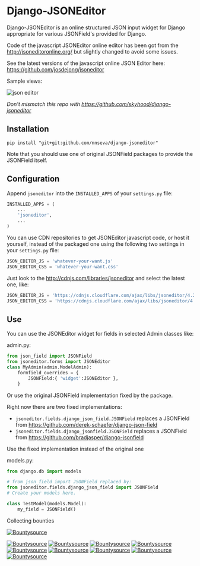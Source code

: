 # Django-JSONEditor

Django-JSONEditor is an online structured JSON input widget for Django appropriate for various JSONField's provided for Django.

Code of the javascript JSONEditor online editor has been got from the http://jsoneditoronline.org/ but slightly changed to avoid some issues.

See the latest versions of the javascript online JSON Editor here: https://github.com/josdejong/jsoneditor

Sample views:

<img alt="json editor" src="https://raw.github.com/josdejong/jsoneditor/master/misc/jsoneditor.png">

*Don't mismatch this repo with https://github.com/skyhood/django-jsoneditor*

## Installation

    pip install "git+git:github.com/nnseva/django-jsoneditor"

Note that you should use one of original JSONField packages to provide the JSONField itself.

## Configuration

Append `jsoneditor` into the `INSTALLED_APPS` of your `settings.py` file:
```python
INSTALLED_APPS = (
    ...
    'jsoneditor',
    ...
)
```

You can use CDN repositories to get JSONEditor javascript code, or host it yourself, instead of the packaged one using the following two settings in your `settings.py` file:
```python
JSON_EDITOR_JS = 'whatever-your-want.js'
JSON_EDITOR_CSS = 'whatever-your-want.css'
```

Just look to the http://cdnjs.com/libraries/jsoneditor and select the latest one, like:
```python
JSON_EDITOR_JS = 'https://cdnjs.cloudflare.com/ajax/libs/jsoneditor/4.2.1/jsoneditor.js'
JSON_EDITOR_CSS = 'https://cdnjs.cloudflare.com/ajax/libs/jsoneditor/4.2.1/jsoneditor.css'
```

## Use

You can use the JSONEditor widget for fields in selected Admin classes like:

admin.py:
```python
from json_field import JSONField
from jsoneditor.forms import JSONEditor
class MyAdmin(admin.ModelAdmin):
    formfield_overrides = {
        JSONField:{ 'widget':JSONEditor },
    }
```

Or use the original JSONField implementation fixed by the package.

Right now there are two fixed implementations:

* `jsoneditor.fields.django_json_field.JSONField` replaces a JSONField from https://github.com/derek-schaefer/django-json-field
* `jsoneditor.fields.django_jsonfield.JSONField` replaces a JSONField from https://github.com/bradjasper/django-jsonfield

Use the fixed implementation instead of the original one

models.py:
```python
from django.db import models

# from json_field import JSONField replaced by:
from jsoneditor.fields.django_json_field import JSONField
# Create your models here.

class TestModel(models.Model):
    my_field = JSONField()
```

Collecting bounties

[![Bountysource](https://api.bountysource.com/badge/issue?issue_id=28264536)](https://www.bountysource.com/issues/28264536-integrate-jsoneditor-with-https-launchpad-net-django-jsonfield?utm_source=28264536&utm_medium=shield&utm_campaign=ISSUE_BADGE)

[![Bountysource](https://api.bountysource.com/badge/issue?issue_id=28264524)](https://www.bountysource.com/issues/28264524-integrate-jsoneditor-with-https-github-com-aychedee-unchained?utm_source=28264524&utm_medium=shield&utm_campaign=ISSUE_BADGE) [![Bountysource](https://api.bountysource.com/badge/issue?issue_id=28264508)](https://www.bountysource.com/issues/28264508-integrate-jsoneditor-with-https-github-com-vialink-vlk-django-jsonfield?utm_source=28264508&utm_medium=shield&utm_campaign=ISSUE_BADGE) [![Bountysource](https://api.bountysource.com/badge/issue?issue_id=28264503)](https://www.bountysource.com/issues/28264503-integrate-jsoneditor-with-https-github-com-rootbuzz-jsonate?utm_source=28264503&utm_medium=shield&utm_campaign=ISSUE_BADGE) [![Bountysource](https://api.bountysource.com/badge/issue?issue_id=28264495)](https://www.bountysource.com/issues/28264495-integrate-jsoneditor-with-https-bitbucket-org-schinckel-django-jsonfield?utm_source=28264495&utm_medium=shield&utm_campaign=ISSUE_BADGE) [![Bountysource](https://api.bountysource.com/badge/issue?issue_id=28264467)](https://www.bountysource.com/issues/28264467-integrate-jsoneditor-with-https-github-com-lukesneeringer-django-pgfields?utm_source=28264467&utm_medium=shield&utm_campaign=ISSUE_BADGE) [![Bountysource](https://api.bountysource.com/badge/issue?issue_id=28264451)](https://www.bountysource.com/issues/28264451-integrate-jsoneditor-with-https-github-com-djangonauts-django-pgjson?utm_source=28264451&utm_medium=shield&utm_campaign=ISSUE_BADGE) [![Bountysource](https://api.bountysource.com/badge/issue?issue_id=28264422)](https://www.bountysource.com/issues/28264422-integrate-jsoneditor-with-https-github-com-zacharyvoase-django-postgres?utm_source=28264422&utm_medium=shield&utm_campaign=ISSUE_BADGE) [![Bountysource](https://api.bountysource.com/badge/issue?issue_id=28264409)](https://www.bountysource.com/issues/28264409-integrate-jsoneditor-with-https-github-com-djangonauts-django-rest-framework-gis?utm_source=28264409&utm_medium=shield&utm_campaign=ISSUE_BADGE) [![Bountysource](https://api.bountysource.com/badge/issue?issue_id=28264385)](https://www.bountysource.com/issues/28264385-integrate-jsoneditor-with-https-github-com-skorokithakis-django-annoying?utm_source=28264385&utm_medium=shield&utm_campaign=ISSUE_BADGE)

